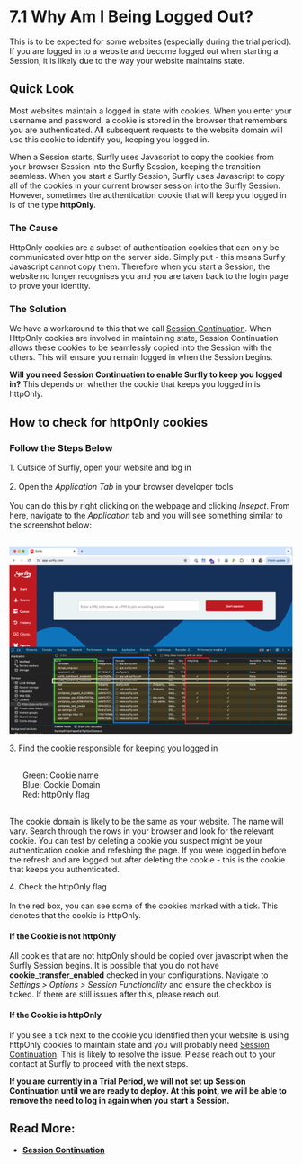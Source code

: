 # <span class="header-numbers">7.1</span> Why Am I Being Logged Out?

This is to be expected for some websites (especially during the trial period). If you are logged in to a website and become logged out when starting a Session, it is likely due to the way your website maintains state.

## Quick Look

Most websites maintain a logged in state with cookies. When you enter your username and password, a cookie is stored in the browser that remembers you are authenticated. All subsequent requests to the website domain will use this cookie to identify you, keeping you logged in. 

When a Session starts, Surfly uses Javascript to copy the cookies from your browser Session into the Surfly Session, keeping the transition seamless. When you start a Surfly Session, Surfly uses Javascript to copy all of the cookies in your current browser session into the Surfly Session. However, sometimes the authentication cookie that will keep you logged in is of the type <b>httpOnly</b>.

### The Cause

HttpOnly cookies are a subset of authentication cookies that can only be communicated over http on the server side. Simply put - this means Surfly Javascript cannot copy them. Therefore when you start a Session, the website no longer recognises you and you are taken back to the login page to prove your identity.

### The Solution

We have a workaround to this that we call [Session Continuation](https://docs.surfly.com/tutorials/session-continuation/). When HttpOnly cookies are involved in maintaining state, Session Continuation allows these cookies to be seamlessly copied into the Session with the others. This will ensure you remain logged in when the Session begins.

<b>Will you need Session Continuation to enable Surfly to keep you logged in?</b>
This depends on whether the cookie that keeps you logged in is httpOnly. 

## How to check for <span class="red bold">httpOnly cookies</span>

### Follow the Steps Below

<span class="red bold">1.</span> Outside of Surfly, open your website and log in<br><br>
<span class="red bold">2.</span> Open the <i>Application Tab</i> in your browser developer tools<br> 
<br>
You can do this by right clicking on the webpage and clicking <i>Insepct</i>. From here, navigate to the <i>Application</i> tab and you will see something similar to the screenshot below:
<br>
<br>

<div class=image-container>
<img class="large-image" src="https://raw.githubusercontent.com/JSPOON3R/JSPOON3R.github.io/main/guide/images/httpOnly-check.png" alt="Large Image">
</div>

<span class="red bold">3.</span> Find the cookie responsible for keeping you logged in<br>
<br>
<ul class="dark-gray">
<span class="green bold">Green: </span> Cookie name <br>
<span class="blue bold">Blue: </span> Cookie Domain <br>
<span class="red bold">Red: </span> httpOnly flag <br>
</ul>
<br>
The cookie domain is likely to be the same as your website. The name will vary. Search through the rows in your browser and look for the relevant cookie. You can test by deleting a cookie you suspect might be your authentication cookie and refeshing the page. If you were logged in before the refresh and are logged out after deleting the cookie - this is the cookie that keeps you authenticated.
<br>

<span class="red bold">4.</span> Check the httpOnly flag<br>
<br>
In the red box, you can see some of the cookies marked with a tick. This denotes that the cookie is httpOnly.

#### <b>If the Cookie is not httpOnly</b>

All cookies that are not httpOnly should be copied over javascript when the Surfly Session begins. It is possible that you do not have <b>cookie_transfer_enabled</b> checked in your configurations. Navigate to <i>Settings > Options > Session Functionality</i> and ensure the checkbox is ticked. If there are still issues after this, please reach out. 

#### <b>If the Cookie is httpOnly</b>

If you see a tick next to the cookie you identified then your website is using httpOnly cookies to maintain state and you will probably need [Session Continuation](https://docs.surfly.com/tutorials/session-continuation/). This is likely to resolve the issue. Please reach out to your contact at Surfly to proceed with the next steps.

<b>If you are currently in a Trial Period, we will not set up Session Continuation until we are ready to deploy. At this point, we will be able to remove the need to log in again when you start a Session. 

## Read More:<br>
<ul>
<li class="red bold"><a class="dark-gray normal-font" href="https://docs.surfly.com/tutorials/session-continuation/">Session Continuation<br></a></li><br>
</ul>


 
